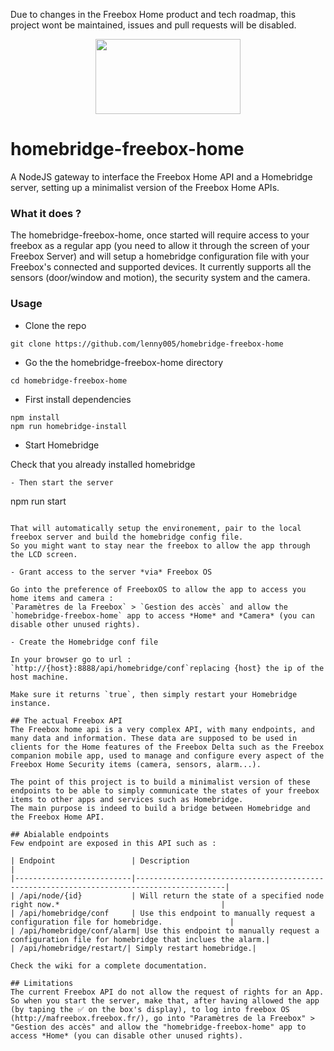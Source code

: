 Due to changes in the Freebox Home product and tech roadmap, this project wont be maintained, issues and pull requests will be disabled.

<p align="center">
  <img src="https://github.com/fbx/homebridge-freebox-home/raw/master/logo.png" data-canonical-src="https://github.com/fbx/homebridge-freebox-home/raw/master/logo.png" width="232" height="120" />
</p>

# homebridge-freebox-home
A NodeJS gateway to interface the Freebox Home API and a Homebridge server, setting up a minimalist version of the Freebox Home APIs.

### What it does ?
The homebridge-freebox-home, once started will require access to your freebox as a regular app (you need to allow it through the screen of your Freebox Server) and will setup a homebridge configuration file with your Freebox's connected and supported devices.
It currently supports all the sensors (door/window and motion), the security system and the camera.

### Usage

- Clone the repo
```
git clone https://github.com/lenny005/homebridge-freebox-home
```
- Go the the homebridge-freebox-home directory
```
cd homebridge-freebox-home
```
- First install dependencies
```
npm install
npm run homebridge-install
```
- Start Homebridge

Check that you already installed homebridge
```
- Then start the server

```
npm run start
```

That will automatically setup the environement, pair to the local freebox server and build the homebridge config file.
So you might want to stay near the freebox to allow the app through the LCD screen.

- Grant access to the server *via* Freebox OS

Go into the preference of FreeboxOS to allow the app to access you home items and camera :
`Paramètres de la Freebox` > `Gestion des accès` and allow the `homebridge-freebox-home` app to access *Home* and *Camera* (you can disable other unused rights).

- Create the Homebridge conf file

In your browser go to url : `http://{host}:8888/api/homebridge/conf`replacing {host} the ip of the host machine.

Make sure it returns `true`, then simply restart your Homebridge instance.

## The actual Freebox API
The Freebox home api is a very complex API, with many endpoints, and many data and information. These data are supposed to be used in clients for the Home features of the Freebox Delta such as the Freebox companion mobile app, used to manage and configure every aspect of the Freebox Home Security items (camera, sensors, alarm...).

The point of this project is to build a minimalist version of these endpoints to be able to simply communicate the states of your freebox items to other apps and services such as Homebridge.
The main purpose is indeed to build a bridge between Homebridge and the Freebox Home API.

## Abialable endpoints
Few endpoint are exposed in this API such as :

| Endpoint                 | Description                                                                              |
|--------------------------|------------------------------------------------------------------------------------------|
| /api/node/{id}           | Will return the state of a specified node right now.*                                    |
| /api/homebridge/conf     | Use this endpoint to manually request a configuration file for homebridge.               |
| /api/homebridge/conf/alarm| Use this endpoint to manually request a configuration file for homebridge that inclues the alarm.|
| /api/homebridge/restart/| Simply restart homebridge.|

Check the wiki for a complete documentation.

## Limitations
The current Freebox API do not allow the request of rights for an App.
So when you start the server, make that, after having allowed the app (by taping the ✅ on the box's display), to log into freebox OS (http://mafreebox.freebox.fr/), go into "Paramètres de la Freebox" > "Gestion des accès" and allow the "homebridge-freebox-home" app to access *Home* (you can disable other unused rights).
